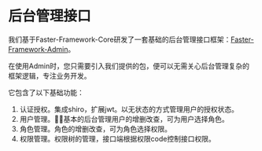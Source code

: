 # 后台管理接口

我们基于Faster-Framework-Core研发了一套基础的后台管理接口框架：[Faster-Framework-Admin](https://github.com/faster-framework/faster-framework-admin)。

在使用Admin时，您只需要引入我们提供的包，便可以无需关心后台管理复杂的框架逻辑，专注业务开发。

它包含了以下基础功能：

1. 认证授权。集成shiro，扩展jwt。以无状态的方式管理用户的授权状态。
2. 用户管理。基本的后台管理用户的增删改查，可为用户选择角色。
3. 角色管理。角色的增删改查，可为角色选择权限。
4. 权限管理。权限树的管理，接口端根据权限code控制接口权限。

